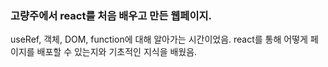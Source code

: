 ### 고량주에서 react를 처음 배우고 만든 웹페이지.

useRef, 객체, DOM, function에 대해 알아가는 시간이었음.
react를 통해 어떻게 페이지를 배포할 수 있는지와 기초적인 지식을 배웠음.
